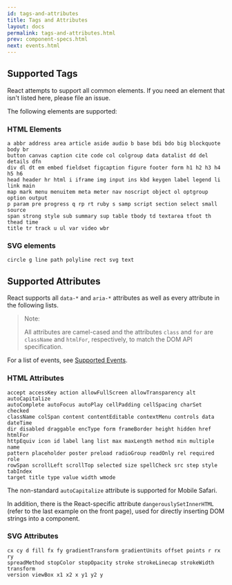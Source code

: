 ```yaml
---
id: tags-and-attributes
title: Tags and Attributes
layout: docs
permalink: tags-and-attributes.html
prev: component-specs.html
next: events.html
---
```


## Supported Tags

React attempts to support all common elements. If you need an element that isn't listed here, please file an issue.

The following elements are supported:


### HTML Elements

```
a abbr address area article aside audio b base bdi bdo big blockquote body br
button canvas caption cite code col colgroup data datalist dd del details dfn
div dl dt em embed fieldset figcaption figure footer form h1 h2 h3 h4 h5 h6
head header hr html i iframe img input ins kbd keygen label legend li link main
map mark menu menuitem meta meter nav noscript object ol optgroup option output
p param pre progress q rp rt ruby s samp script section select small source
span strong style sub summary sup table tbody td textarea tfoot th thead time
title tr track u ul var video wbr
```

### SVG elements

```
circle g line path polyline rect svg text
```


## Supported Attributes

React supports all `data-*` and `aria-*` attributes as well as every attribute in the following lists.

> Note:
>
> All attributes are camel-cased and the attributes `class` and `for` are `className` and `htmlFor`, respectively, to match the DOM API specification.

For a list of events, see [Supported Events](events.html).

### HTML Attributes

```
accept accessKey action allowFullScreen allowTransparency alt autoCapitalize
autoComplete autoFocus autoPlay cellPadding cellSpacing charSet checked
className colSpan content contentEditable contextMenu controls data dateTime
dir disabled draggable encType form frameBorder height hidden href htmlFor
httpEquiv icon id label lang list max maxLength method min multiple name
pattern placeholder poster preload radioGroup readOnly rel required role
rowSpan scrollLeft scrollTop selected size spellCheck src step style tabIndex
target title type value width wmode
```

The non-standard `autoCapitalize` attribute is supported for Mobile Safari.

In addition, there is the React-specific attribute `dangerouslySetInnerHTML` (refer to the last example on the front page), used for directly inserting DOM strings into a component.

### SVG Attributes

```
cx cy d fill fx fy gradientTransform gradientUnits offset points r rx ry
spreadMethod stopColor stopOpacity stroke strokeLinecap strokeWidth transform
version viewBox x1 x2 x y1 y2 y
```
